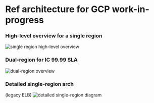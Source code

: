 # Ref architecture for GCP work-in-progress

### High-level overview for a single region
![single region high-level overview](https://lucid.app/publicSegments/view/076586e7-f57f-4117-8a64-4b41810d3bc3/image.png)

### Dual-region for IC 99.99 SLA
![dual-region overview](https://lucid.app/publicSegments/view/2751d18e-7510-4a8a-b6e4-0404041ee168/image.png)

### Detailed single-region arch
(legacy ELB)
![detailed single-region diagram](https://lucid.app/publicSegments/view/d7cee608-1f55-4567-b50e-a52878903f52/image.png)
